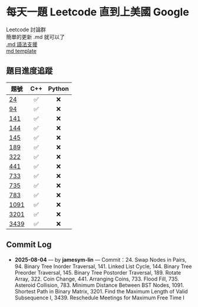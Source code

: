# 每天一題 Leetcode 直到上美國 Google

Leetcode 討論群  
簡單的更新 .md 就可以了  
[.md 語法支援](https://hackmd.io/@eMP9zQQ0Qt6I8Uqp2Vqy6w/SyiOheL5N/%2FzMIQV80gSiGGkKk1sa8HZA)  
[md template](https://github.com/Chi-chicken/Leet-a-day-Google-I-slay/blob/main/template.md)

## 題目進度追蹤

| 題號 | C++ | Python |
|------|:---:|:------:|
| [24](./24.%20Swap%20Nodes%20in%20Pairs/README.md) | ✅ | ❌ |
| [94](./94.%20Binary%20Tree%20Inorder%20Traversal/README.md) | ✅ | ❌ |
| [141](./141.%20Linked%20List%20Cycle/README.md) | ✅ | ❌ |
| [144](./144.%20Binary%20Tree%20Preorder%20Traversal/README.md) | ✅ | ❌ |
| [145](./145.%20Binary%20Tree%20Postorder%20Traversal/README.md) | ✅ | ❌ |
| [189](./189.%20Rotate%20Array/README.md) | ✅ | ❌ |
| [322](./322.%20Coin%20Change/README.md) | ✅ | ❌ |
| [441](./441.%20Arranging%20Coins/README.md) | ✅ | ❌ |
| [733](./733.%20Flood%20Fill/README.md) | ✅ | ❌ |
| [735](./735.%20Asteroid%20Collision/README.md) | ✅ | ❌ |
| [783](./783.%20Minimum%20Distance%20Between%20BST%20Nodes/README.md) | ✅ | ❌ |
| [1091](./1091.%20Shortest%20Path%20in%20Binary%20Matrix/README.md) | ✅ | ❌ |
| [3201](./3201.%20Find%20the%20Maximum%20Length%20of%20Valid%20Subsequence%20I/README.md) | ✅ | ❌ |
| [3439](./3439.%20Reschedule%20Meetings%20for%20Maximum%20Free%20Time%20I/README.md) | ✅ | ❌ |


## Commit Log

- **2025-08-04** — by **jamesym-lin** — Commit：24. Swap Nodes in Pairs, 94. Binary Tree Inorder Traversal, 141. Linked List Cycle, 144. Binary Tree Preorder Traversal, 145. Binary Tree Postorder Traversal, 189. Rotate Array, 322. Coin Change, 441. Arranging Coins, 733. Flood Fill, 735. Asteroid Collision, 783. Minimum Distance Between BST Nodes, 1091. Shortest Path in Binary Matrix, 3201. Find the Maximum Length of Valid Subsequence I, 3439. Reschedule Meetings for Maximum Free Time I


